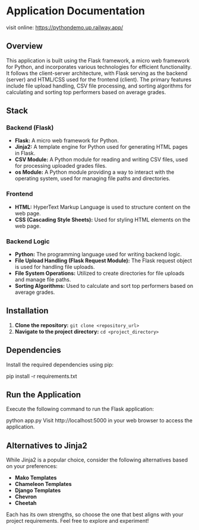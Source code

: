 # Application Documentation
visit online: https://pythondemo.up.railway.app/
## Overview
This application is built using the Flask framework, a micro web framework for Python, and incorporates various technologies for efficient functionality. It follows the client-server architecture, with Flask serving as the backend (server) and HTML/CSS used for the frontend (client). The primary features include file upload handling, CSV file processing, and sorting algorithms for calculating and sorting top performers based on average grades.

## Stack
### Backend (Flask)
- **Flask:** A micro web framework for Python.
- **Jinja2:** A template engine for Python used for generating HTML pages in Flask.
- **CSV Module:** A Python module for reading and writing CSV files, used for processing uploaded grades files.
- **os Module:** A Python module providing a way to interact with the operating system, used for managing file paths and directories.

### Frontend
- **HTML:** HyperText Markup Language is used to structure content on the web page.
- **CSS (Cascading Style Sheets):** Used for styling HTML elements on the web page.

### Backend Logic
- **Python:** The programming language used for writing backend logic.
- **File Upload Handling (Flask Request Module):** The Flask request object is used for handling file uploads.
- **File System Operations:** Utilized to create directories for file uploads and manage file paths.
- **Sorting Algorithms:** Used to calculate and sort top performers based on average grades.

## Installation
1. **Clone the repository:** `git clone <repository_url>`
2. **Navigate to the project directory:** `cd <project_directory>`

## Dependencies
Install the required dependencies using pip:


pip install -r requirements.txt
## Run the Application
Execute the following command to run the Flask application:


python app.py
Visit http://localhost:5000 in your web browser to access the application.

## Alternatives to Jinja2
While Jinja2 is a popular choice, consider the following alternatives based on your preferences:

- **Mako Templates**
- **Chameleon Templates**
- **Django Templates**
- **Chevron**
- **Cheetah**

Each has its own strengths, so choose the one that best aligns with your project requirements. Feel free to explore and experiment!

